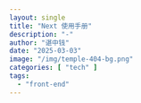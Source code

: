 ```yaml
---
layout: single
title: "Next 使用手册"
description: "-"
author: "谌中钱"
date: "2025-03-03"
image: "/img/temple-404-bg.png"
categories: [ "tech" ]
tags:
  - "front-end"
---
```


<br />
<br />

<!-- @import "[TOC]" {cmd="toc" depthFrom=1 depthTo=6} -->

<!-- code_chunk_output -->



<!-- /code_chunk_output -->
